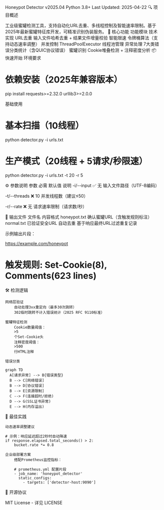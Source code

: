 Honeypot Detector v2025.04
Python 3.8+
Last Updated: 2025-04-22
🔍 项目概述

工业级蜜罐检测工具，支持自动化URL去重、多线程控制及智能速率限制。基于2025年最新蜜罐特征库开发，可精准识别伪装服务。
🚀 核心功能
功能模块	技术实现
URL去重	输入文件哈希去重 + 结果文件增量校验
智能限速	令牌桶算法（支持动态速率调整）
并发控制	ThreadPoolExecutor 线程池管理
异常处理	7大类错误分类统计（含QUIC协议错误）
蜜罐识别	Cookie堆叠检测 + 注释密度分析
📦 快速开始
环境要求

# 依赖安装（2025年兼容版本）  
pip install requests>=2.32.0 urllib3>=2.0.0  

基础使用

# 基本扫描（10线程）  
python detector.py -i urls.txt  

# 生产模式（20线程 + 5请求/秒限速）  
python detector.py -i urls.txt -t 20 -r 5  

⚙️ 参数说明
参数	必需	默认值	说明
-i/--input
	✅	无	输入文件路径（UTF-8编码）
 
-t/--threads
	❌	10	并发线程数（建议≤50）
 
-r/--rate
	❌	无	请求速率限制（请求数/秒）
 
📂 输出文件
文件名	内容格式
honeypot.txt
	确认蜜罐URL（含触发规则标注）
normal.txt
	已验证安全URL
自动去重	基于响应最终URL过滤重复记录

示例输出片段：

https://example.com/honeypot  
# 触发规则: Set-Cookie(8), Comments(623 lines)  

🛠️ 检测逻辑

    网络层验证
        自动处理3xx重定向（最多30次跳转）
        302临时跳转不计入错误统计（2025 RFC 9110标准）

    蜜罐特征检测
        Cookie数量阈值：
        >5
        个Set-Cookie头
        注释密度阈值：
        >500
        行HTML注释

    错误分类

    graph TD  
      A[请求异常] --> B{错误类型}  
      B --> C[网络错误]  
      B --> D[协议错误]  
      B --> E[资源限制]  
      C --> F(连接超时/拒绝)  
      D --> G(SSL证书异常)  
      E --> H(内存溢出)  

📌 最佳实践

    动态速率调整建议

    # 示例：响应延迟超过2秒时自动降速  
    if response.elapsed.total_seconds() > 2:  
        bucket.rate *= 0.8  

    企业级部署方案
        搭配Prometheus监控指标：

        # prometheus.yml 配置片段  
        - job_name: 'honeypot_detector'  
          static_configs:  
            - targets: ['detector-host:9090']  

📜 开源协议

MIT License - 详见 LICENSE
